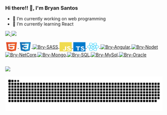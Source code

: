 ### Hi there!! 👋, I'm Bryan Santos

- 🔭 I’m currently working on web programming
- 🌱 I’m currently learning React
<!-- - 📫 How to reach me: ... -->


<div >
  <a href="https://github.com/TheMasterShoot">
  <img height="180em" src="https://github-readme-stats.vercel.app/api?username=TheMasterShoot&show_icons=true"/>
  <img height="180em" src="https://github-readme-stats.vercel.app/api/top-langs/?username=TheMasterShoot&layout=compact&langs_count=6"/>
</div>
  
<div style="display: inline_block"><br>
  <img align="center" alt="Bry-HTML" height="30" width="40" src="https://raw.githubusercontent.com/devicons/devicon/master/icons/html5/html5-original.svg">
  <img align="center" alt="Bry-CSS" height="30" width="40" src="https://raw.githubusercontent.com/devicons/devicon/master/icons/css3/css3-original.svg">
  <img align="center" alt="Bry-SASS" height="30" width="40" src="https://cdn.jsdelivr.net/gh/devicons/devicon/icons/sass/sass-original.svg" />
  <img align="center" alt="Bry-Js" height="30" width="40" src="https://raw.githubusercontent.com/devicons/devicon/master/icons/javascript/javascript-plain.svg">
  <img align="center" alt="Bry-Ts" height="30" width="40" src="https://raw.githubusercontent.com/devicons/devicon/master/icons/typescript/typescript-plain.svg">
  <img align="center" alt="Bry-React" height="30" width="40" src="https://raw.githubusercontent.com/devicons/devicon/master/icons/react/react-original.svg">  
  <img align="center" alt="Bry-Angular" height="30" width="40" src="https://cdn.jsdelivr.net/gh/devicons/devicon/icons/angularjs/angularjs-original.svg">
  <img align="center" alt="Bry-Nodet" height="30" width="40" src="https://cdn.jsdelivr.net/gh/devicons/devicon/icons/nodejs/nodejs-original.svg">
  <img align="center" alt="Bry-NetCore" height="30" width="40" src="https://cdn.jsdelivr.net/gh/devicons/devicon/icons/dotnetcore/dotnetcore-original.svg">
  <img align="center" alt="Bry-Mongo" height="30" width="40" src="https://cdn.jsdelivr.net/gh/devicons/devicon/icons/mongodb/mongodb-original.svg" />
  <img align="center" alt="Bry-SQL" height="30" width="40" src="https://cdn.jsdelivr.net/gh/devicons/devicon/icons/microsoftsqlserver/microsoftsqlserver-plain.svg" />
  <img align="center" alt="Bry-MySql" height="30" width="40" src="https://cdn.jsdelivr.net/gh/devicons/devicon/icons/mysql/mysql-original.svg" />
  <img align="center" alt="Bry-Oracle" height="30" width="40" src="https://cdn.jsdelivr.net/gh/devicons/devicon/icons/oracle/oracle-original.svg" />
</div>  
  
  ##
 
  <div>
    <a href="https://www.linkedin.com/in/bryan-santos-3866a4a3/" target="_blank"><img src="https://img.shields.io/badge/-LinkedIn-%230077B5?style=for-the-badge&logo=linkedin&logoColor=white" target="_blank"></a> 
 
  ![Snake animation](https://github.com/TheMasterShoot/TheMasterShoot/blob/output/github-contribution-grid-snake.svg)
 </div>


